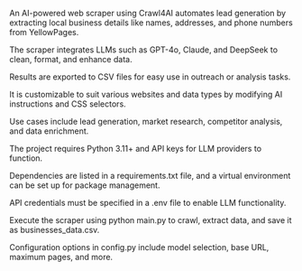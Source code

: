 An AI-powered web scraper using Crawl4AI automates lead generation by extracting local business details like names, addresses, and phone numbers from YellowPages.

The scraper integrates LLMs such as GPT-4o, Claude, and DeepSeek to clean, format, and enhance data.

Results are exported to CSV files for easy use in outreach or analysis tasks.

It is customizable to suit various websites and data types by modifying AI instructions and CSS selectors.

Use cases include lead generation, market research, competitor analysis, and data enrichment.

The project requires Python 3.11+ and API keys for LLM providers to function.

Dependencies are listed in a requirements.txt file, and a virtual environment can be set up for package management.

API credentials must be specified in a .env file to enable LLM functionality.

Execute the scraper using python main.py to crawl, extract data, and save it as businesses_data.csv.

Configuration options in config.py include model selection, base URL, maximum pages, and more.